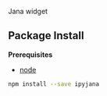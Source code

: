 Jana widget

Package Install
---------------

**Prerequisites**
- [node](http://nodejs.org/)

```bash
npm install --save ipyjana
```

